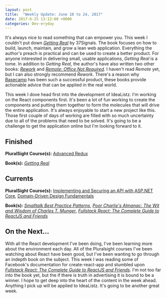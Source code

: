 ```yaml
---
layout: post
title:  "Weekly Update: June 18 to 24, 2017"
date: 2017-6-25 13:12:00 +0000
categories: Dev-eryday
---
```

It's always nice to read something that can empower you. This week I couldn't put down *[Getting Real][real]* by 37Signals. The book focuses on how to build, launch, maintain, and grow a lean web application. Everything the author's preach is practical and can be used to create a better product. For anyone interested in delivering small, usable applications, *Getting Real* is a tome. In addition to *Getting Real*, the author's have also written two other books: *[Rework][work]* and *[Remote: Office Not Required][mote]*. I haven't read *Remote* yet, but I can also strongly recommend *Rework*. There's a reason why [Basecamp][base] has been such a successful product, these books provide actionable advice that can be applied in the real world.

This week I dove head first into the development of IdeaListz. I'm working on the React components first. It's been a lot of fun working to create the components and putting them together to form the molecules that will drive the entire application. It's always enjoyable to start a new project like this. Those first couple of days of working are filled with so much uncertainty due to all of the problems that need to be solved. It's going to be a challenge to get the application online but I'm looking forward to it.

Finished
--------
**PluralSight Course(s):** [Advanced Redux][ar]

**Book(s):** *[Getting Real][real]*

Currents
--------
**PluralSight Course(s):** [Implementing and Securing an API with ASP.NET Core][core], [Domain-Driven Design Fundamentals][ddd] 

**Book(s):** *[Smalltalk Best Practice Patterns][sbp]*, *[Poor Charlie's Almanac: The Wit and Wisdom of Charles T. Munger][pc]*, *[Fullstack React: The Complete Guide to ReactJS and Friends][rjs]*

On the Next...
--------
With all the React development I've been doing, I've been learning more about the environment each day. All of the Pluralsight courses I've been watching about React have been good, but I've been wanting to go through an indepth book on the subject. This week I was reading some of Facebook's documentation for create-react-app and stumbled upon *[Fullstack React: The Complete Guide to ReactJS and Friends][rjs]*. I'm not too far into the book yet, but the if there is truth in advertising it is bound to be a winner. I hope to get deep into the heart of the content in the week ahead. Anything I pick up will be applied to IdeaListz. It's going to be another great week.

[core]: https://app.pluralsight.com/library/courses/aspdotnetcore-implementing-securing-api/table-of-contents
[sbp]: https://www.amazon.com/Smalltalk-Best-Practice-Patterns-Kent/dp/013476904X
[ddd]: https://app.pluralsight.com/library/courses/domain-driven-design-fundamentals/table-of-contents
[ar]: https://app.pluralsight.com/library/courses/advanced-redux/table-of-contents
[real]: https://gettingreal.37signals.com/
[work]: https://www.amazon.com/Rework-Jason-Fried/dp/0307463745/ref=pd_lpo_sbs_14_t_0?_encoding=UTF8&psc=1&refRID=6GPJYRA719XCG2K5VMDK
[mote]: https://www.amazon.com/Remote-Office-Required-Jason-Fried/dp/0804137501/ref=pd_lpo_sbs_14_t_1?_encoding=UTF8&psc=1&refRID=6GPJYRA719XCG2K5VMDK
[base]: https://basecamp.com/
[pc]: https://www.amazon.com/Poor-Charlies-Almanack-Charles-Expanded/dp/1578645018/ref=sr_1_1?ie=UTF8&qid=1498098260&sr=8-1&keywords=poor+charlie%27s+almanack
[rjs]: https://www.fullstackreact.com/
